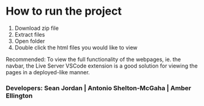 # How to run the project
1. Download zip file
2. Extract files
3. Open folder
4. Double click the html files you would like to view

Recommended: To view the full functionality of the webpages, ie. the navbar, the Live Server VSCode extension is a good solution for viewing the pages in a deployed-like manner.

### Developers: Sean Jordan | Antonio Shelton-McGaha | Amber Ellington
